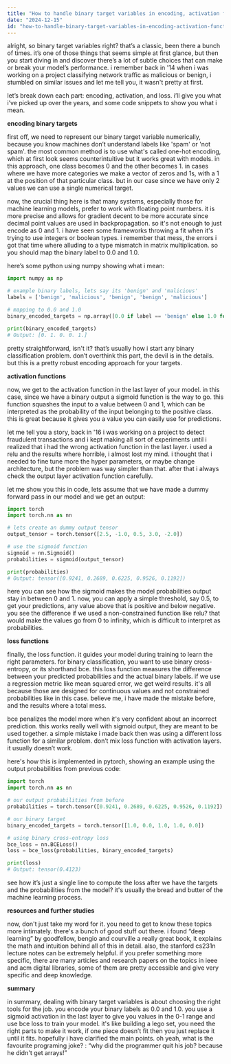 ```yaml
---
title: "How to handle binary target variables in encoding, activation function and loss function?"
date: "2024-12-15"
id: "how-to-handle-binary-target-variables-in-encoding-activation-function-and-loss-function"
---
```


alright, so binary target variables right? that’s a classic, been there a bunch of times. it’s one of those things that seems simple at first glance, but then you start diving in and discover there’s a lot of subtle choices that can make or break your model’s performance. i remember back in '14 when i was working on a project classifying network traffic as malicious or benign, i stumbled on similar issues and let me tell you, it wasn't pretty at first.

let’s break down each part: encoding, activation, and loss. i’ll give you what i’ve picked up over the years, and some code snippets to show you what i mean.

**encoding binary targets**

first off, we need to represent our binary target variable numerically, because you know machines don’t understand labels like 'spam' or 'not spam'. the most common method is to use what's called one-hot encoding, which at first look seems counterintuitive but it works great with models. in this approach, one class becomes 0 and the other becomes 1. in cases where we have more categories we make a vector of zeros and 1s, with a 1 at the position of that particular class. but in our case since we have only 2 values we can use a single numerical target.

now, the crucial thing here is that many systems, especially those for machine learning models, prefer to work with floating point numbers. it is more precise and allows for gradient decent to be more accurate since decimal point values are used in backpropagation. so it's not enough to just encode as 0 and 1. i have seen some frameworks throwing a fit when it's trying to use integers or boolean types. i remember that mess, the errors i got that time where alluding to a type mismatch in matrix multiplication. so you should map the binary label to 0.0 and 1.0.

here’s some python using numpy showing what i mean:

```python
import numpy as np

# example binary labels, lets say its 'benign' and 'malicious'
labels = ['benign', 'malicious', 'benign', 'benign', 'malicious']

# mapping to 0.0 and 1.0
binary_encoded_targets = np.array([0.0 if label == 'benign' else 1.0 for label in labels])

print(binary_encoded_targets)
# Output: [0. 1. 0. 0. 1.]

```

pretty straightforward, isn't it? that’s usually how i start any binary classification problem. don’t overthink this part, the devil is in the details. but this is a pretty robust encoding approach for your targets.

**activation functions**

now, we get to the activation function in the last layer of your model. in this case, since we have a binary output a sigmoid function is the way to go. this function squashes the input to a value between 0 and 1, which can be interpreted as the probability of the input belonging to the positive class. this is great because it gives you a value you can easily use for predictions.

let me tell you a story, back in '16 i was working on a project to detect fraudulent transactions and i kept making all sort of experiments until i realized that i had the wrong activation function in the last layer. i used a relu and the results where horrible, i almost lost my mind. i thought that i needed to fine tune more the hyper parameters, or maybe change architecture, but the problem was way simpler than that. after that i always check the output layer activation function carefully.

let me show you this in code, lets assume that we have made a dummy forward pass in our model and we get an output:

```python
import torch
import torch.nn as nn

# lets create an dummy output tensor
output_tensor = torch.tensor([2.5, -1.0, 0.5, 3.0, -2.0])

# use the sigmoid function
sigmoid = nn.Sigmoid()
probabilities = sigmoid(output_tensor)

print(probabilities)
# Output: tensor([0.9241, 0.2689, 0.6225, 0.9526, 0.1192])
```

here you can see how the sigmoid makes the model probabilities output stay in between 0 and 1. now, you can apply a simple threshold, say 0.5, to get your predictions, any value above that is positive and below negative. you see the difference if we used a non-constrained function like relu? that would make the values go from 0 to infinity, which is difficult to interpret as probabilities.

**loss functions**

finally, the loss function. it guides your model during training to learn the right parameters. for binary classification, you want to use binary cross-entropy, or its shorthand bce. this loss function measures the difference between your predicted probabilities and the actual binary labels. if we use a regression metric like mean squared error, we get weird results. it's all because those are designed for continuous values and not constrained probabilities like in this case. believe me, i have made the mistake before, and the results where a total mess.

bce penalizes the model more when it's very confident about an incorrect prediction. this works really well with sigmoid output, they are meant to be used together. a simple mistake i made back then was using a different loss function for a similar problem. don’t mix loss function with activation layers. it usually doesn’t work.

here's how this is implemented in pytorch, showing an example using the output probabilities from previous code:

```python
import torch
import torch.nn as nn

# our output probabilities from before
probabilities = torch.tensor([0.9241, 0.2689, 0.6225, 0.9526, 0.1192])

# our binary target
binary_encoded_targets = torch.tensor([1.0, 0.0, 1.0, 1.0, 0.0])

# using binary cross-entropy loss
bce_loss = nn.BCELoss()
loss = bce_loss(probabilities, binary_encoded_targets)

print(loss)
# Output: tensor(0.4123)
```

see how it’s just a single line to compute the loss after we have the targets and the probabilities from the model? it's usually the bread and butter of the machine learning process.

**resources and further studies**

now, don't just take my word for it. you need to get to know these topics more intimately. there's a bunch of good stuff out there. i found “deep learning” by goodfellow, bengio and courville a really great book, it explains the math and intuition behind all of this in detail. also, the stanford cs231n lecture notes can be extremely helpful. if you prefer something more specific, there are many articles and research papers on the topics in ieee and acm digital libraries, some of them are pretty accessible and give very specific and deep knowledge.

**summary**

in summary, dealing with binary target variables is about choosing the right tools for the job. you encode your binary labels as 0.0 and 1.0. you use a sigmoid activation in the last layer to give you values in the 0-1 range and use bce loss to train your model. it's like building a lego set, you need the right parts to make it work, if one piece doesn’t fit then you just replace it until it fits. hopefully i have clarified the main points. oh yeah, what is the favourite programing joke? : “why did the programmer quit his job? because he didn't get arrays!”
